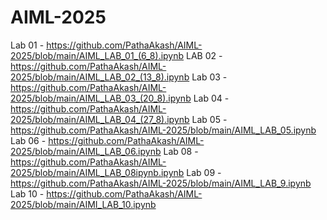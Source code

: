 # AIML-2025

Lab 01 - https://github.com/PathaAkash/AIML-2025/blob/main/AIML_LAB_01_(6_8).ipynb
LAB 02 - https://github.com/PathaAkash/AIML-2025/blob/main/AIML_LAB_02_(13_8).ipynb
Lab 03 - https://github.com/PathaAkash/AIML-2025/blob/main/AIML_LAB_03_(20_8).ipynb
Lab 04 - https://github.com/PathaAkash/AIML-2025/blob/main/AIML_LAB_04_(27_8).ipynb
Lab 05 - https://github.com/PathaAkash/AIML-2025/blob/main/AIML_LAB_05.ipynb
Lab 06 - https://github.com/PathaAkash/AIML-2025/blob/main/AIML_LAB_06.ipynb
Lab 08 - https://github.com/PathaAkash/AIML-2025/blob/main/AIML_LAB_08ipynb.ipynb
Lab 09 - https://github.com/PathaAkash/AIML-2025/blob/main/AIML_LAB_9.ipynb
Lab 10 - https://github.com/PathaAkash/AIML-2025/blob/main/AIMI_LAB_10.ipynb

